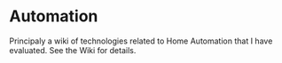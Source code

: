 # Automation

Principaly a wiki of technologies related to Home Automation that I have evaluated. See the Wiki for details.
